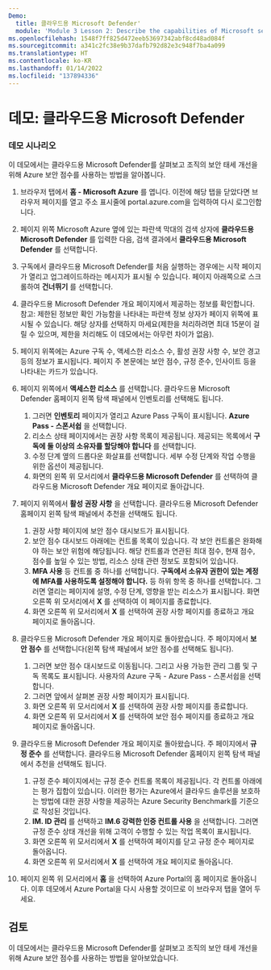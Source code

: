 ```yaml
---
Demo:
  title: 클라우드용 Microsoft Defender'
  module: 'Module 3 Lesson 2: Describe the capabilities of Microsoft security solutions: Describe security management capabilities of Azure'
ms.openlocfilehash: 1548f7ff825d472eeb53697342abf8cd48ad084f
ms.sourcegitcommit: a341c2fc38e9b37dafb792d82e3c948f7ba4a099
ms.translationtype: HT
ms.contentlocale: ko-KR
ms.lasthandoff: 01/14/2022
ms.locfileid: "137894336"
---
```

# <a name="demo-microsoft-defender-for-cloud"></a>데모: 클라우드용 Microsoft Defender

### <a name="demo-scenario"></a>데모 시나리오

이 데모에서는 클라우드용 Microsoft Defender를 살펴보고 조직의 보안 태세 개선을 위해 Azure 보안 점수를 사용하는 방법을 알아봅니다.

1. 브라우저 탭에서 **홈 - Microsoft Azure** 를 엽니다.  이전에 해당 탭을 닫았다면 브라우저 페이지를 열고 주소 표시줄에 portal.azure.com을 입력하여 다시 로그인합니다.

1. 페이지 위쪽 Microsoft Azure 옆에 있는 파란색 막대의 검색 상자에 **클라우드용 Microsoft Defender** 를 입력한 다음, 검색 결과에서 **클라우드용 Microsoft Defender** 를 선택합니다.

1. 구독에서 클라우드용 Microsoft Defender를 처음 실행하는 경우에는 시작 페이지가 열리고 업그레이드하라는 메시지가 표시될 수 있습니다.  페이지 아래쪽으로 스크롤하여 **건너뛰기** 를 선택합니다.

1. 클라우드용 Microsoft Defender 개요 페이지에서 제공하는 정보를 확인합니다.  참고: 제한된 정보만 확인 가능함을 나타내는 파란색 정보 상자가 페이지 위쪽에 표시될 수 있습니다.  해당 상자를 선택하지 마세요(제한을 처리하려면 최대 15분이 걸릴 수 있으며, 제한을 처리해도 이 데모에서는 아무런 차이가 없음).

1. 페이지 위쪽에는 Azure 구독 수, 액세스한 리소스 수, 활성 권장 사항 수, 보안 경고 등의 정보가 표시됩니다.  페이지 주 본문에는 보안 점수, 규정 준수, 인사이트 등을 나타내는 카드가 있습니다.  

1. 페이지 위쪽에서 **액세스한 리소스** 를 선택합니다.  클라우드용 Microsoft Defender 홈페이지 왼쪽 탐색 패널에서 인벤토리를 선택해도 됩니다.
    1. 그러면 **인벤토리** 페이지가 열리고 Azure Pass 구독이 표시됩니다.  **Azure Pass - 스폰서쉽** 을 선택합니다.
    1. 리소스 상태 페이지에서는 권장 사항 목록이 제공됩니다.  제공되는 목록에서 **구독에 둘 이상의 소유자를 할당해야 합니다** 를 선택합니다.
    1. 수정 단계 옆의 드롭다운 화살표를 선택합니다. 세부 수정 단계와 작업 수행을 위한 옵션이 제공됩니다.  
    1. 화면의 왼쪽 위 모서리에서 **클라우드용 Microsoft Defender** 를 선택하여 클라우드용 Microsoft Defender 개요 페이지로 돌아갑니다.

1. 페이지 위쪽에서 **활성 권장 사항** 을 선택합니다.  클라우드용 Microsoft Defender 홈페이지 왼쪽 탐색 패널에서 추천을 선택해도 됩니다.
    1. 권장 사항 페이지에 보안 점수 대시보드가 표시됩니다.
    1. 보안 점수 대시보드 아래에는 컨트롤 목록이 있습니다. 각 보안 컨트롤은 완화해야 하는 보안 위험에 해당됩니다. 해당 컨트롤과 연관된 최대 점수, 현재 점수, 점수를 높일 수 있는 방법, 리소스 상태 관련 정보도 포함되어 있습니다.  
    1. **MFA 사용** 등 컨트롤 중 하나를 선택합니다.  **구독에서 소유자 권한이 있는 계정에 MFA를 사용하도록 설정해야 합니다.** 등 하위 항목 중 하나를 선택합니다.  그러면 열리는 페이지에 설명, 수정 단계, 영향을 받는 리소스가 표시됩니다. 화면 오른쪽 위 모서리에서 **X** 를 선택하여 이 페이지를 종료합니다.
    1. 화면 오른쪽 위 모서리에서 **X** 를 선택하여 권장 사항 페이지를 종료하고 개요 페이지로 돌아옵니다.

1. 클라우드용 Microsoft Defender 개요 페이지로 돌아왔습니다.  주 페이지에서 **보안 점수** 를 선택합니다(왼쪽 탐색 패널에서 보안 점수를 선택해도 됩니다).
    1. 그러면 보안 점수 대시보드로 이동됩니다.  그리고 사용 가능한 관리 그룹 및 구독 목록도 표시됩니다.  사용자의 Azure 구독 - Azure Pass - 스폰서쉽을 선택합니다.
    1. 그러면 앞에서 살펴본 권장 사항 페이지가 표시됩니다.
    1. 화면 오른쪽 위 모서리에서 **X** 를 선택하여 권장 사항 페이지를 종료합니다.
    1. 화면 오른쪽 위 모서리에서 **X** 를 선택하여 보안 점수 페이지를 종료하고 개요 페이지로 돌아옵니다.

1. 클라우드용 Microsoft Defender 개요 페이지로 돌아왔습니다.  주 페이지에서 **규정 준수** 를 선택합니다. 클라우드용 Microsoft Defender 홈페이지 왼쪽 탐색 패널에서 추천을 선택해도 됩니다.
    1. 규정 준수 페이지에서는 규정 준수 컨트롤 목록이 제공됩니다.  각 컨트롤 아래에는 평가 집합이 있습니다. 이러한 평가는 Azure에서 클라우드 솔루션을 보호하는 방법에 대한 권장 사항을 제공하는 Azure Security Benchmark를 기준으로 작성된 것입니다.
    1. **IM. ID 관리** 를 선택하고 **IM.6 강력한 인증 컨트롤 사용** 을 선택합니다.  그러면 규정 준수 상태 개선을 위해 고객이 수행할 수 있는 작업 목록이 표시됩니다.
    1. 화면 오른쪽 위 모서리에서 **X** 를 선택하여 페이지를 닫고 규정 준수 페이지로 돌아옵니다.
    1. 화면 오른쪽 위 모서리에서 **X** 를 선택하여 개요 페이지로 돌아옵니다.

1. 페이지 왼쪽 위 모서리에서 **홈** 을 선택하여 Azure Portal의 홈 페이지로 돌아옵니다.  이후 데모에서 Azure Portal을 다시 사용할 것이므로 이 브라우저 탭을 열어 두세요.

## <a name="review"></a>검토

이 데모에서는 클라우드용 Microsoft Defender를 살펴보고 조직의 보안 태세 개선을 위해 Azure 보안 점수를 사용하는 방법을 알아보았습니다.

